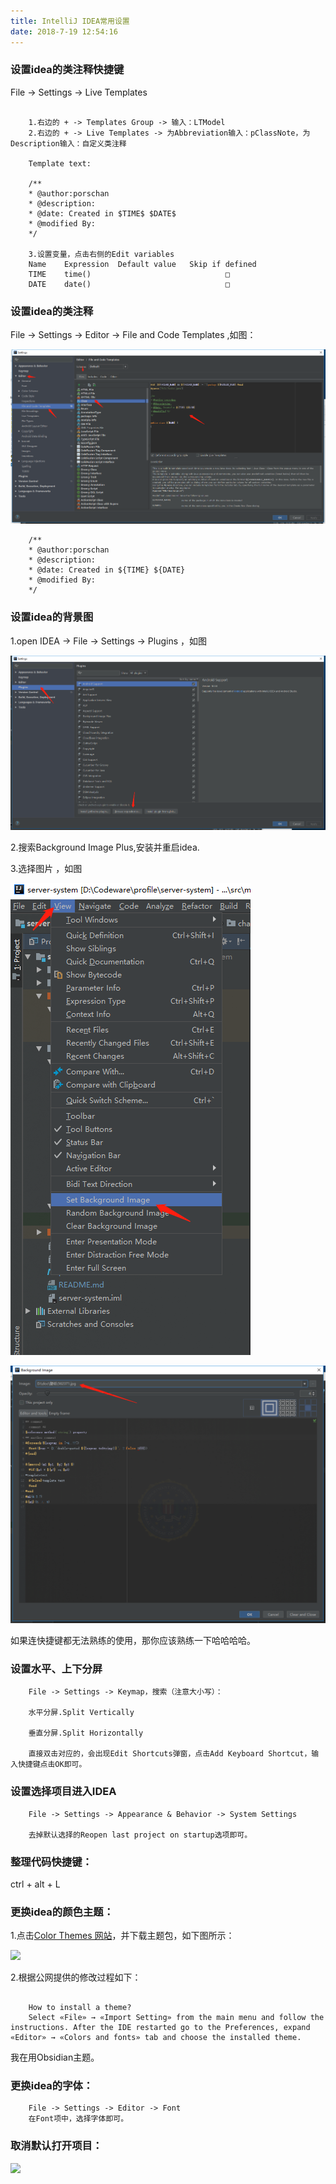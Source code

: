 ```yaml
---
title: IntelliJ IDEA常用设置
date: 2018‎-‎7‎-‎19‎ ‏‎12:54:16
---
```


### 设置idea的类注释快捷键

File -> Settings -> Live Templates

```

	1.右边的 + -> Templates Group -> 输入：LTModel
	2.右边的 + -> Live Templates -> 为Abbreviation输入：pClassNote，为Description输入：自定义类注释

	Template text:

	/**
	* @author:porschan
	* @description:
	* @date: Created in $TIME$ $DATE$
	* @modified By:
	*/

	3.设置变量，点击右侧的Edit variables
	Name	Expression	Default value	Skip if defined
	TIME	time()								□
	DATE	date()								□
```

### 设置idea的类注释

File -> Settings -> Editor -> File and Code Templates ,如图：

![](intellij-idea/20180615112543.png)

```
	/**
	* @author:porschan
	* @description:
	* @date: Created in ${TIME} ${DATE}
	* @modified By:
	*/
```

### 设置idea的背景图

1.open IDEA -> File -> Settings -> Plugins ，如图

![](intellij-idea/20180615111640.png)

2.搜索Background Image Plus,安装并重启idea.

3.选择图片 ，如图

![](intellij-idea/20180615112045.png)

![](intellij-idea/20180615112119.png)


如果连快捷键都无法熟练的使用，那你应该熟练一下哈哈哈哈。

### 设置水平、上下分屏

```
	File -> Settings -> Keymap，搜索（注意大小写）： 
	
	水平分屏.Split Vertically
	
	垂直分屏.Split Horizontally
	
	直接双击对应的，会出现Edit Shortcuts弹窗，点击Add Keyboard Shortcut，输入快捷键点击OK即可。
````

### 设置选择项目进入IDEA

```
	File -> Settings -> Appearance & Behavior -> System Settings
	
	去掉默认选择的Reopen last project on startup选项即可。
```

### 整理代码快捷键：

ctrl + alt + L

### 更换idea的颜色主题：

1.点击[Color Themes 网站](http://color-themes.com/?view=index)，并下载主题包，如下图所示：

![](intellij-idea/20180719104511.png)

2.根据公网提供的修改过程如下：

```

	How to install a theme?
	Select «File» → «Import Setting» from the main menu and follow the instructions. After the IDE restarted go to the Preferences, expand «Editor» → «Colors and fonts» tab and choose the installed theme.
```

我在用Obsidian主题。

### 更换idea的字体：

```
    File -> Settings -> Editor -> Font 
    在Font项中，选择字体即可。
````

### 取消默认打开项目：

![](intellij-idea/20190425164008.png)